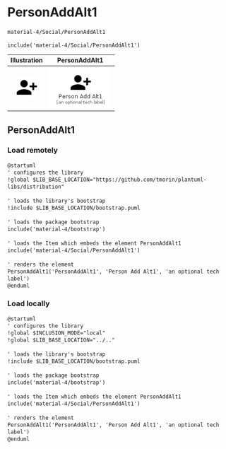 # PersonAddAlt1


```text
material-4/Social/PersonAddAlt1
```

```text
include('material-4/Social/PersonAddAlt1')
```



| Illustration | PersonAddAlt1 |
| :---: | :---: |
| ![illustration for Illustration](../../material-4/Social/PersonAddAlt1.png) | ![illustration for PersonAddAlt1](../../material-4/Social/PersonAddAlt1.Local.png) |




## PersonAddAlt1

### Load remotely
```plantuml
@startuml
' configures the library
!global $LIB_BASE_LOCATION="https://github.com/tmorin/plantuml-libs/distribution"

' loads the library's bootstrap
!include $LIB_BASE_LOCATION/bootstrap.puml

' loads the package bootstrap
include('material-4/bootstrap')

' loads the Item which embeds the element PersonAddAlt1
include('material-4/Social/PersonAddAlt1')

' renders the element
PersonAddAlt1('PersonAddAlt1', 'Person Add Alt1', 'an optional tech label')
@enduml
```

### Load locally
```plantuml
@startuml
' configures the library
!global $INCLUSION_MODE="local"
!global $LIB_BASE_LOCATION="../.."

' loads the library's bootstrap
!include $LIB_BASE_LOCATION/bootstrap.puml

' loads the package bootstrap
include('material-4/bootstrap')

' loads the Item which embeds the element PersonAddAlt1
include('material-4/Social/PersonAddAlt1')

' renders the element
PersonAddAlt1('PersonAddAlt1', 'Person Add Alt1', 'an optional tech label')
@enduml
```

